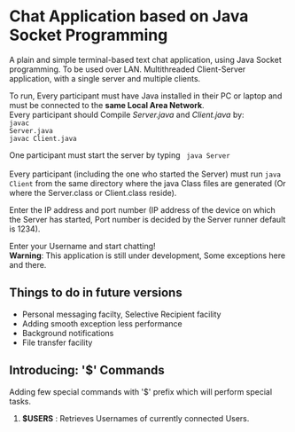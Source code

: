 # Chat Application based on Java Socket Programming
A plain and simple terminal-based text chat application, using Java Socket programming. To be used over LAN.
Multithreaded Client-Server application, with a single server and multiple clients.

To run,
Every participant must have Java installed in their PC or laptop and must be connected to the **same Local Area Network**.<br/>
Every participant should Compile <i>Server.java</i> and <i>Client.java</i> by:<br>
<code>javac Server.java</code><br>
<code>javac Client.java</code><br>

One participant must start the server by typing <code> java Server </code><br>
Every participant (including the one who started the Server) must run <code>java Client</code> from the same directory where the java Class files are generated (Or where the Server.class or Client.class reside).<br>

Enter the IP address and port number (IP address of the device on which the Server has started, Port number is decided by the Server runner default is 1234).<br>

Enter your Username and start chatting!<br>
**Warning**: This application is still under development, Some exceptions here and there.
## **Things to do in future versions**
<ul>
  <li> Personal messaging facilty, Selective Recipient facility </li>
  <li> Adding smooth exception less performance </li>
  <li> Background notifications </li>
  <li> File transfer facility </li> 
</ul>  

## **Introducing: '$' Commands** <br>
Adding few special commands with '$' prefix which will perform special tasks. <br>
<ol>
  <li> <b>$USERS</b> : Retrieves Usernames of currently connected Users. </li> 
</ol>  
